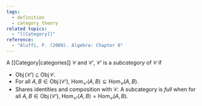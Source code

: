 ```yaml
---
tags:
  - definition
  - category_theory
related topics:
  - "[[Category]]"
reference:
  - "Aluffi, P. (2009). Algebra: Chapter 0"
---
```

A [[Category|categories]] $\mathcal{C}$ and $\mathcal{C}'$, $\mathcal{C}'$ is a _subcategory_ of $\mathcal{C}$ if
- $\operatorname{Obj}(\mathcal{C}')\subseteq\operatorname{Obj}{\mathcal{C}}$.
- For all $A,B \in \operatorname{Obj}(\mathcal{C}')$, $\operatorname{Hom}_{\mathcal{C}'}(A,B) \subseteq \operatorname{Hom}_{\mathcal{C}}(A,B)$.
- Shares identities and composition with $\mathcal{C}$.
A subcategory is _full_ when for all $A,B \in \operatorname{Obj}(\mathcal{C}')$, $\operatorname{Hom}_{\mathcal{C}'}(A,B) = \operatorname{Hom}_{\mathcal{C}}(A,B)$.